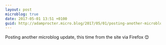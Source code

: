 ```yaml
---
layout: post
microblog: true
date: 2017-05-01 13:51 +0100
guid: http://adamprocter.micro.blog/2017/05/01/posting-another-microblog.html
---
```

Posting another microblog update, this time from the site via Firefox 😊
